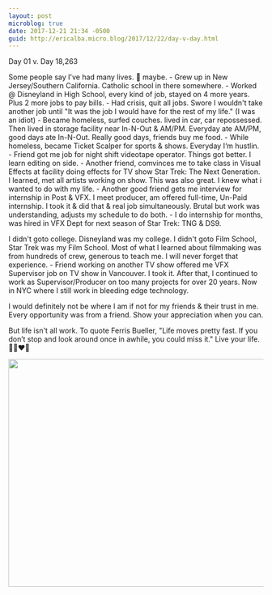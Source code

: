 ```yaml
---
layout: post
microblog: true
date: 2017-12-21 21:34 -0500
guid: http://ericalba.micro.blog/2017/12/22/day-v-day.html
---
```

Day 01 v. Day 18,263

Some people say I've had many lives. 🤔 maybe. - Grew up in New Jersey/Southern California. Catholic school in there somewhere. - Worked @ Disneyland in High School, every kind of job, stayed on 4 more years. Plus 2 more jobs to pay bills. - Had crisis, quit all jobs. Swore I wouldn't take another job until "It was the job I would have for the rest of my life." (I was an idiot) - Became homeless, surfed couches. lived in car, car repossessed. Then lived in storage facility near In-N-Out & AM/PM. Everyday ate AM/PM, good days ate In-N-Out. Really good days, friends buy me food. - While homeless, became Ticket Scalper for sports & shows. Everyday I‘m hustlin. - Friend got me job for night shift videotape operator. Things got better. I learn editing on side. - Another friend, comvinces me to take class in Visual Effects at facility doing effects for TV show Star Trek: The Next Generation. I learned, met all artists working on show. This was also great. I knew what i wanted to do with my life. - Another good friend gets me interview for internship in Post & VFX. I meet producer, am offered full-time, Un-Paid internship. I took it & did that & real job simultaneously. Brutal but work was understanding, adjusts my schedule to do both. - I do internship for months, was hired in VFX Dept for next season of Star Trek: TNG & DS9.

I didn't goto college. Disneyland was my college. I didn't goto Film School, Star Trek was my Film School. Most of what I learned about filmmaking was from hundreds of crew, generous to teach me. I will never forget that experience. - Friend working on another TV show offered me VFX Supervisor job on TV show in Vancouver. I took it. After that, I continued to work as Supervisor/Producer on too many projects for over 20 years. Now in NYC where I still work in bleeding edge technology.

I would definitely not be where I am if not for my friends & their trust in me. Every opportunity was from a friend. Show your appreciation when you can.

But life isn't all work. To quote Ferris Bueller, "Life moves pretty fast. If you don’t stop and look around once in awhile, you could miss it." Live your life. 💯🙏❤️🙌

<img src="http://micro.ericalba.com/uploads/2018/22b6cb7ad1.jpg" width="600" height="450" />
